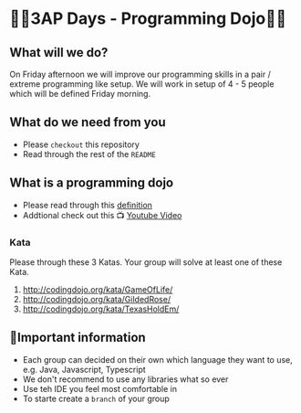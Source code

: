 # 👩‍💻3AP Days - Programming Dojo👨‍💻

## What will we do?

On Friday afternoon we will improve our programming skills in a pair / extreme programming like setup.
We will work in setup of 4 - 5 people which will be defined Friday morning.

## What do we need from you

- Please `checkout` this repository
- Read through the rest of the `README`

## What is a programming dojo

- Please read through this [definition](http://codingdojo.org/WhatIsCodingDojo/)
- Addtional check out this 📺 [Youtube Video](http://www.youtube.com/watch?v=gav9fLVkZQc)

### Kata

Please through these 3 Katas. Your group will solve at least one of these Kata.

1. http://codingdojo.org/kata/GameOfLife/
2. http://codingdojo.org/kata/GildedRose/
3. http://codingdojo.org/kata/TexasHoldEm/

## 🚨Important information

- Each group can decided on their own which language they want to use, e.g. Java, Javascript, Typescript
- We don't recommend to use any libraries what so ever
- Use teh IDE you feel most comfortable in
- To starte create a `branch` of your group
